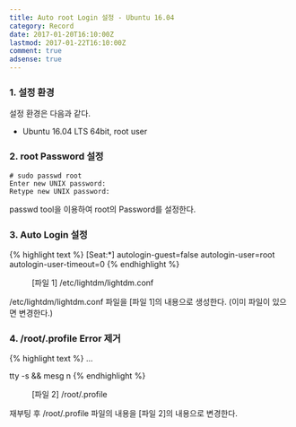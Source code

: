 ```yaml
---
title: Auto root Login 설정 - Ubuntu 16.04
category: Record
date: 2017-01-20T16:10:00Z
lastmod: 2017-01-22T16:10:00Z
comment: true
adsense: true
---
```


### 1. 설정 환경

설정 환경은 다음과 같다.
* Ubuntu 16.04 LTS 64bit, root user

### 2. root Password 설정

~~~
# sudo passwd root
Enter new UNIX password:
Retype new UNIX password:
~~~

passwd tool을 이용하여 root의 Password를 설정한다.

### 3. Auto Login 설정

{% highlight text %}
[Seat:*]
autologin-guest=false
autologin-user=root
autologin-user-timeout=0
{% endhighlight %}
<figure>
<figcaption class="caption">[파일 1] /etc/lightdm/lightdm.conf</figcaption>
</figure>

/etc/lightdm/lightdm.conf 파일을 [파일 1]의 내용으로 생성한다. (이미 파일이 있으면 변경한다.)

### 4. /root/.profile Error 제거

{% highlight text %}
...

tty -s && mesg n
{% endhighlight %}
<figure>
<figcaption class="caption">[파일 2] /root/.profile</figcaption>
</figure>

재부팅 후 /root/.profile 파일의 내용을 [파일 2]의 내용으로 변경한다.
